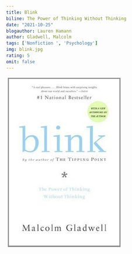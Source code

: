 ```yaml
---
title: Blink
biline: The Power of Thinking Without Thinking
date: "2021-10-25"
blogauthor: Lauren Hamann
author: Gladwell, Malcolm
tags: ['Nonfiction ', 'Psychology']
img: blink.jpg
rating: 5
omit: false
---
```


![Book Cover](blink.jpg)
